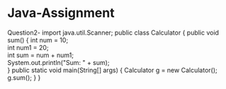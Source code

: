 # Java-Assignment
Question2-
import java.util.Scanner;
public class Calculator {
    public void sum() {
        int num = 10;  
        int num1 = 20;  
        int sum = num + num1;  
        System.out.println("Sum: " + sum);  
    }
    public static void main(String[] args) {
        Calculator g = new Calculator();
        g.sum();
    }
}
